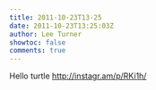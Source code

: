 ```yaml
---
title: 2011-10-23T13-25
date: 2011-10-23T13:25:03Z
author: Lee Turner
showtoc: false
comments: true
---
```


Hello turtle http://instagr.am/p/RKi1h/

